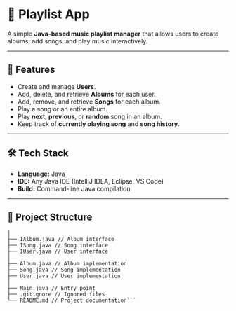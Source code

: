 # 🎵 Playlist App

A simple **Java-based music playlist manager** that allows users to create albums, add songs, and play music interactively.

---

## 🚀 Features

- Create and manage **Users**.
- Add, delete, and retrieve **Albums** for each user.
- Add, remove, and retrieve **Songs** for each album.
- Play a song or an entire album.
- Play **next**, **previous**, or **random** song in an album.
- Keep track of **currently playing song** and **song history**.

---

## 🛠️ Tech Stack

- **Language:** Java  
- **IDE:** Any Java IDE (IntelliJ IDEA, Eclipse, VS Code)  
- **Build:** Command-line Java compilation  

---

## 📁 Project Structure

```PlaylistApp/
│
├── IAlbum.java // Album interface
├── ISong.java // Song interface
├── IUser.java // User interface
│
├── Album.java // Album implementation
├── Song.java // Song implementation
├── User.java // User implementation
│
├── Main.java // Entry point
├── .gitignore // Ignored files
└── README.md // Project documentation```

